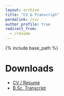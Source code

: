 ```yaml
---
layout: archive
title: "CV & Transcript"
permalink: /cv/
author_profile: true
redirect_from:
  - /resume
---
```


{% include base_path %}


# Downloads 

- <a href="https://dewan-mohammad-asad-d1a.github.io/files/PersonalFiles/CV-of-Dewan-Mohammad-Asad.pdf.pdf" target="_blank" rel="noopener">CV / Resume</a>
- <a href="https://dewan-mohammad-asad-d1a.github.io/files/PersonalFiles/bsc_transcript.pdf" target="_blank" rel="noopener">B.Sc. Transcript</a>
